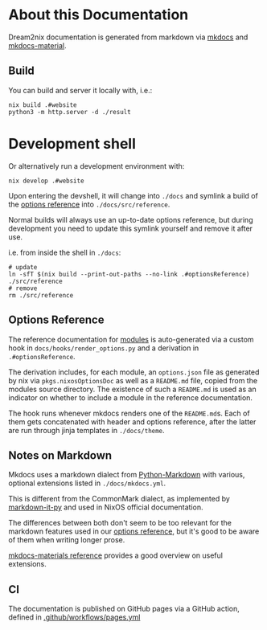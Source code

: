 # About this Documentation

Dream2nix documentation is generated from markdown via 
[mkdocs](https://www.mkdocs.org/) and [mkdocs-material](https://squidfunk.github.io/mkdocs-material/).

## Build

You can build and server it locally with, i.e.:

``` shellsession
nix build .#website
python3 -m http.server -d ./result
```

# Development shell

Or alternatively run a development environment with:

``` shellsession
nix develop .#website
```

Upon entering the devshell, it will change into
`./docs` and symlink a build of the [options reference](#options-reference)
into `./docs/src/reference`. 

Normal builds will always use an up-to-date options reference,
but during development you need to update this symlink yourself
and remove it after use. 

i.e. from inside the shell in `./docs`:

``` shellsession
# update
ln -sfT $(nix build --print-out-paths --no-link .#optionsReference) ./src/reference
# remove
rm ./src/reference
```

## Options Reference

The reference documentation for [modules](./modules.md) is auto-generated via
a custom hook in `docs/hooks/render_options.py` and a derivation in
`.#optionsReference`. 

The derivation includes, for each module, an `options.json` file as generated by nix via `pkgs.nixosOptionsDoc` as well as a `README.md` file, copied from the modules source directory. The existence of such a `README.md` is used as an indicator on whether to include a module in the reference documentation.

The hook runs whenever mkdocs renders one of the `README.md`s. Each of them gets concatenated with header and options reference, after the latter are run through jinja templates in `./docs/theme`.


## Notes on Markdown

Mkdocs uses a markdown dialect from [Python-Markdown](https://python-markdown.github.io/) with various, optional extensions listed in `./docs/mkdocs.yml`.

This is different from the CommonMark dialect, as implemented by [markdown-it-py](https://pypi.org/project/markdown-it-py/) and used in NixOS official documentation.

The differences between both don't seem to be too relevant for the markdown features used in our [options reference](#options-reference), but it's good
to be aware of them when writing longer prose.

[mkdocs-materials reference](https://squidfunk.github.io/mkdocs-material/reference) provides a
good overview on useful extensions.

## CI

The documentation is published on GitHub pages via a GitHub action, defined in [.github/workflows/pages.yml](https://github.com/nix-community/dream2nix/blob/main/.github/workflows/pages.yml)

    
